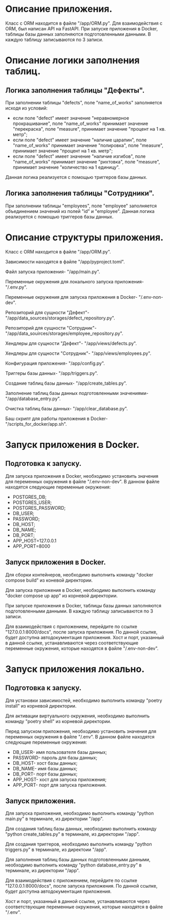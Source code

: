 # Описание приложения.
Класс с ORM находится в файле "/app/ORM.py".
Для взаимодействия с ORM, был написан API на FastAPI.
При запуске приложения в Docker, таблицы базы данных заполняются подготовленными данными.
В каждую таблицу записываются по 3 записи.
# Описание логики заполнения таблиц.
## Логика заполнения таблицы "Дефекты".
При заполнении таблицы "defects", поле "name_of_works" заполняется исходя из условий:
- если поле "defect" имеет значение "неравномерное прокрашивание", поле "name_of_works" принимает значение "перекраска",
  поле "measure", принимает значение "процент на 1 кв. метр";
- если поле "defect" имеет значение "наличие царапин", поле "name_of_works" принимает значение "полировка",
  поле "measure", принимает значение "процент на 1 кв. метр";
- если поле "defect" имеет значение "наличие изгибов", поле "name_of_works" принимает значение "рихтовка",
поле "measure", принимает значение "количество на 1 единицу".

Данная логика реализуется с помощью триггеров базы данных.
## Логика заполнения таблицы "Сотрудники".
При заполнении таблицы "employees", поле "employee" заполняется объединением значений из полей "id" и "employee".
Данная логика реализуется с помощью триггеров базы данных.
# Описание структуры приложения.
Класc c ORM находится в файле "/app/ORM.py".

Зависимости находятся в файле "/app/pyproject.toml".

Файл запуска приложения- "/app/main.py".

Переменные окружения для локального запуска приложения- "/.env.py".

Переменные окружения для запуска приложения в Docker- "/.env-non-dev".

Репозиторий для сущности "Дефект"- "/app/data_sources/storages/defect_repository.py".

Репозиторий для сущности "Сотрудник"- "/app/data_souirces/storages/employee_repository.py".

Хендлеры для сущности "Дефект"- "/app/views/defects.py".

Хендлеры для сущности "Сотрудник"- "/app/views/employees.py".

Конфигурация приложения- "/app/config.py".

Триггеры базы данных- "/app/triggers.py".

Создание таблиц базы данных- "/app/create_tables.py".

Заполнение таблиц базы данных подготовленными значениями- "/app/database_entry.py".

Очистка таблиц базы данных- "/app/clear_database.py".

Баш скрипт для работы приложения в Docker- "/scripts_for_docker/app.sh".
# Запуск приложения в Docker.
## Подготовка к запуску.
Для запуска приложения в Docker, необходимо установить значения для переменных окружения в файле "/.env-non-dev".
В данном файле находятся следующие переменные окружения:
- POSTGRES_DB;
- POSTGRES_USER;
- POSTGRES_PASSWORD;
- DB_USER;
- PASSWORD;
- DB_HOST;
- DB_NAME;
- DB_PORT;
- APP_HOST=127.0.0.1
- APP_PORT=8000
## Запуск приложения в Docker.
Для сборки контейнеров, необходимо выполнить команду "docker compose build" из коневой директории.

Для запуска приложения в Docker, необходимо выполнить команду "docker compose up app" из корневой директории.

При запуске приложения в Docker, таблицы базы данных заполняются подготовленными данными.
В каждую таблицу записываются по 3 записи.

Для взаимодействия с приложением, перейдите по ссылке "127.0.0.1:8000/docs", после запуска приложения.
По данной ссылке, будет доступна автодокументация приложения.
Хост и порт, указанный в данной ссылке, устанавливаются через соответствующие переменные окружения,
которые находятся в файле "/.env-non-dev".
# Запуск приложения локально.
## Подготовка к запуску.
Для установки зависимостей, необходимо выполнить команду "poetry install" из корневой директории.

Для активации виртуального окружения, необходимо выполнить команду "poetry shell" из корневой директории.

Перед запуском приложения, необходимо установить значения для переменных окружения в файле "/.env".
В данном файле находятся следующие переменные окружения:
- DB_USER- имя пользователя базы данных;
- PASSWORD- пароль для базы данных;
- DB_HOST- хост базы данных;
- DB_NAME- имя базы данных;
- DB_PORT- порт базы данных;
- APP_HOST- хост для запуска приложения;
- APP_PORT- порт для запуска приложения.
## Запуск приложения.
Для запуска приложения, необходимо выполнить команду "python main.py" в терминале, из директории "/app".

Для создания таблиц базы данных, необходимо выполнить команду "python create_tables.py" в терминале, из директории "/app".

Для создания триггеров, необходимо выполнить команду "python triggers.py" в терминале, из директоии "/app".

Для заполнения таблиц базы данных подготовленными данными, необходимо выполнить команду "python database_entry.py"
в терминале, из директории "/app".

Для взаимодействия с приложением, перейдите по ссылке "127.0.0.1:8000/docs", после запуска приложения.
По данной ссылке, будет доступна автодокументация приложения.

Хост и порт, указанный в данной ссылке, устанавливаются через соответствующие переменные окружения,
которые находятся в файле "/.env".


